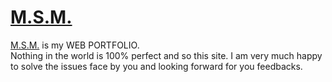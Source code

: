 # [M.S.M.](https://shyam16102001.github.io)

[M.S.M.](https://shyam16102001.github.io) is my WEB PORTFOLIO.<br>
Nothing in the world is 100% perfect and so this site. I am very much happy to solve the issues face by you and looking forward for you feedbacks.
